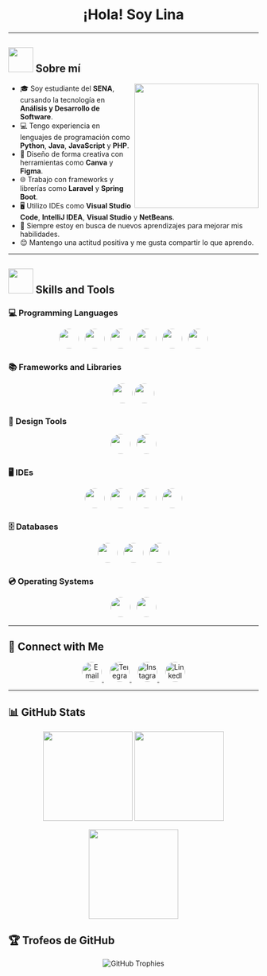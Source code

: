 <h1 align="center">
  ¡Hola! Soy Lina <br>
</h1>

---

## <picture><img src="https://media3.giphy.com/media/v1.Y2lkPTc5MGI3NjExaXEzeG43aXk2NWVsZ3Q4OHA3NGEzdXc2cmVnbWU4cGw1enY1MXFyOSZlcD12MV9pbnRlcm5hbF9naWZfYnlfaWQmY3Q9Zw/zGvF3zPrFnvIA/giphy.gif" width="50px"></picture> Sobre mí  

<picture> 
  <img align="right" src="https://media0.giphy.com/media/v1.Y2lkPTc5MGI3NjExM2V2cGppOWJncjZyeHo0OGR2eXh0cXl1eDE3enRuZHoxdWU5enhwOCZlcD12MV9pbnRlcm5hbF9naWZfYnlfaWQmY3Q9Zw/2lSNErRCiZPck/giphy.gif" width="250px"> 
</picture>

- 🎓 Soy estudiante del **SENA**, cursando la tecnología en **Análisis y Desarrollo de Software**.  
- 💻 Tengo experiencia en lenguajes de programación como **Python**, **Java**, **JavaScript** y **PHP**.  
- 🎨 Diseño de forma creativa con herramientas como **Canva** y **Figma**.  
- 🌐 Trabajo con frameworks y librerías como **Laravel** y **Spring Boot**.  
- 🖥️ Utilizo IDEs como **Visual Studio Code**, **IntelliJ IDEA**, **Visual Studio** y **NetBeans**.  
- 🌱 Siempre estoy en busca de nuevos aprendizajes para mejorar mis habilidades.  
- 😊 Mantengo una actitud positiva y me gusta compartir lo que aprendo.  

---

## <img src="https://media2.giphy.com/media/QssGEmpkyEOhBCb7e1/giphy.gif?cid=ecf05e47a0n3gi1bfqntqmob8g9aid1oyj2wr3ds3mg700bl&rid=giphy.gif" width="50px" height="50px"> Skills and Tools

### 💻 Programming Languages
<p align="center"> 
  <img src="https://cdn.jsdelivr.net/gh/devicons/devicon/icons/python/python-original.svg" height="40" width="40" style="border-radius:50%;"/>
  &nbsp;
  <img src="https://cdn.jsdelivr.net/gh/devicons/devicon/icons/java/java-original.svg" height="40" width="40" style="border-radius:50%;"/>
  &nbsp;
  <img src="https://cdn.jsdelivr.net/gh/devicons/devicon/icons/javascript/javascript-original.svg" height="40" width="40" style="border-radius:50%;"/>
  &nbsp;
  <img src="https://cdn.jsdelivr.net/gh/devicons/devicon/icons/php/php-original.svg" height="40" width="40" style="border-radius:50%;"/>
  &nbsp;
  <img src="https://cdn.jsdelivr.net/gh/devicons/devicon/icons/html5/html5-original.svg" height="40" width="40" style="border-radius:50%;"/>
  &nbsp;
  <img src="https://cdn.jsdelivr.net/gh/devicons/devicon/icons/css3/css3-original.svg" height="40" width="40" style="border-radius:50%;"/>
</p>

### 📚 Frameworks and Libraries
<p align="center">
  <img src="https://cdn.jsdelivr.net/gh/devicons/devicon/icons/laravel/laravel-original.svg" height="40" width="40" style="border-radius:50%;"/>
  <img src="https://cdn.jsdelivr.net/gh/devicons/devicon/icons/spring/spring-original.svg" height="40" width="40" style="border-radius:50%;"/>
</p>

### 🎨 Design Tools
<p align="center">
  <img src="https://cdn.jsdelivr.net/gh/devicons/devicon/icons/canva/canva-original.svg" height="40" width="40" style="border-radius:50%;"/>
  &nbsp;
  <img src="https://cdn.jsdelivr.net/gh/devicons/devicon/icons/figma/figma-original.svg" height="40" width="40" style="border-radius:50%;"/>
</p>

### 🖥️ IDEs
<p align="center">
  <img src="https://cdn.jsdelivr.net/gh/devicons/devicon/icons/vscode/vscode-original.svg" height="40" width="40" style="border-radius:50%;"/>
  &nbsp;
  <img src="https://cdn.jsdelivr.net/gh/devicons/devicon/icons/visualstudio/visualstudio-plain.svg" height="40" width="40" style="border-radius:50%;"/>
  &nbsp;
  <img src="https://cdn.jsdelivr.net/gh/devicons/devicon/icons/apache/apache-original.svg" height="40" width="40" style="border-radius:50%;"/>
  &nbsp;
  <img src="https://cdn.jsdelivr.net/gh/devicons/devicon/icons/intellij/intellij-original.svg" height="40" width="40" style="border-radius:50%;"/>
</p>

### 🗄️ Databases
<p align="center">
  <img src="https://cdn.jsdelivr.net/gh/devicons/devicon/icons/mysql/mysql-original.svg" height="40" width="40" style="border-radius:50%;"/>
  &nbsp;
  <img src="https://cdn.jsdelivr.net/gh/devicons/devicon/icons/postgresql/postgresql-original.svg" height="40" width="40" style="border-radius:50%;"/>
  &nbsp;
  <img src="https://cdn.jsdelivr.net/gh/devicons/devicon/icons/microsoftsqlserver/microsoftsqlserver-plain.svg" height="40" width="40" style="border-radius:50%;"/>
</p>

### 💿 Operating Systems
<p align="center">
  <img src="https://cdn.jsdelivr.net/gh/devicons/devicon/icons/windows8/windows8-original.svg" height="40" width="40" style="border-radius:50%;"/>
  &nbsp;
  <img src="https://cdn.jsdelivr.net/gh/devicons/devicon/icons/linux/linux-original.svg" height="40" width="40" style="border-radius:50%;"/>
</p>

---

## 🤝 Connect with Me

<p align="center">
  <a href="mailto:lvb171@hotmail.com" target="_blank">
    <img src="https://cdn.simpleicons.org/gmail/D14836" height="40" width="40" style="border-radius:50%;" alt="Email"/>
  </a>
  &nbsp;&nbsp;
  <a href="https://t.me/linavs18" target="_blank">
    <img src="https://cdn.simpleicons.org/telegram/26A5E4" height="40" width="40" style="border-radius:50%;" alt="Telegram"/>
  </a>
  &nbsp;&nbsp;
  <a href="https://www.instagram.com/lvs18_04/" target="_blank">
    <img src="https://cdn.simpleicons.org/instagram/E4405F" height="40" width="40" style="border-radius:50%;" alt="Instagram"/>
  </a>
  &nbsp;&nbsp;
  <a href="https://www.linkedin.com/in/lina-vanessa-salcedo-cuellar-799647342/" target="_blank">
    <img src="https://upload.wikimedia.org/wikipedia/commons/8/81/LinkedIn_icon.svg" height="40" width="40" style="border-radius:50%;" alt="LinkedIn"/>
  </a>
</p>

---

## 📊 GitHub Stats

<p align="center">
  <!-- Stats generales -->
  <img src="https://github-readme-stats.vercel.app/api?username=Linavs18&show_icons=true&theme=radical" height="180em"/>
  <!-- Racha de contribuciones -->
  <img src="https://github-readme-streak-stats.herokuapp.com/?user=Linavs18&theme=radical" height="180em"/>
</p>

<p align="center">
  <!-- Lenguajes más usados -->
  <img src="https://github-readme-stats.vercel.app/api/top-langs/?username=Linavs18&layout=compact&theme=radical" height="180em"/>
</p>

## 🏆 Trofeos de GitHub

<p align="center">
  <img src="https://github-profile-trophy.vercel.app/?username=Linavs18&theme=radical&no-frame=true&row=1&column=6" alt="GitHub Trophies"/>
</p>

